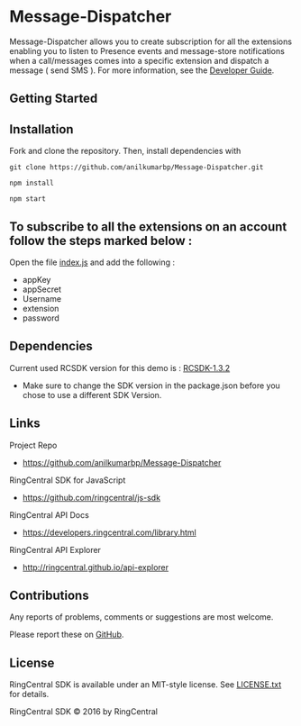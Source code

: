 Message-Dispatcher
=======================

Message-Dispatcher allows you to create subscription for all the extensions enabling you to listen to Presence events and message-store notifications when a call/messages comes into a specific extension and dispatch a message ( send SMS ). For more information, see the 
[Developer Guide](https://developer.ringcentral.com/api-docs/latest/index.html#!#Notifications.html).

## Getting Started

## Installation

Fork and clone the repository. Then, install dependencies with

```
git clone https://github.com/anilkumarbp/Message-Dispatcher.git
```
```
npm install
```
```
npm start
```

## To subscribe to all the extensions on an account follow the steps marked below :

Open the file [index.js](https://github.com/anilkumarbp/Message-Dispatcher/blob/master/index.js) and add the following :
* appKey
* appSecret
* Username
* extension
* password


## Dependencies

Current used RCSDK version for this demo is :
[RCSDK-1.3.2](https://github.com/ringcentral/ringcentral-js/tree/1.3.2)
* Make sure to change the SDK version in the package.json before you chose to use a different SDK Version.


## Links

Project Repo

* https://github.com/anilkumarbp/Message-Dispatcher

RingCentral SDK for JavaScript

* https://github.com/ringcentral/js-sdk

RingCentral API Docs

* https://developers.ringcentral.com/library.html

RingCentral API Explorer

* http://ringcentral.github.io/api-explorer

## Contributions

Any reports of problems, comments or suggestions are most welcome.

Please report these on [GitHub](https://github.com/anilkumarbp/Message-Dispatcher).

## License

RingCentral SDK is available under an MIT-style license. See [LICENSE.txt](LICENSE.txt) for details.

RingCentral SDK &copy; 2016 by RingCentral

